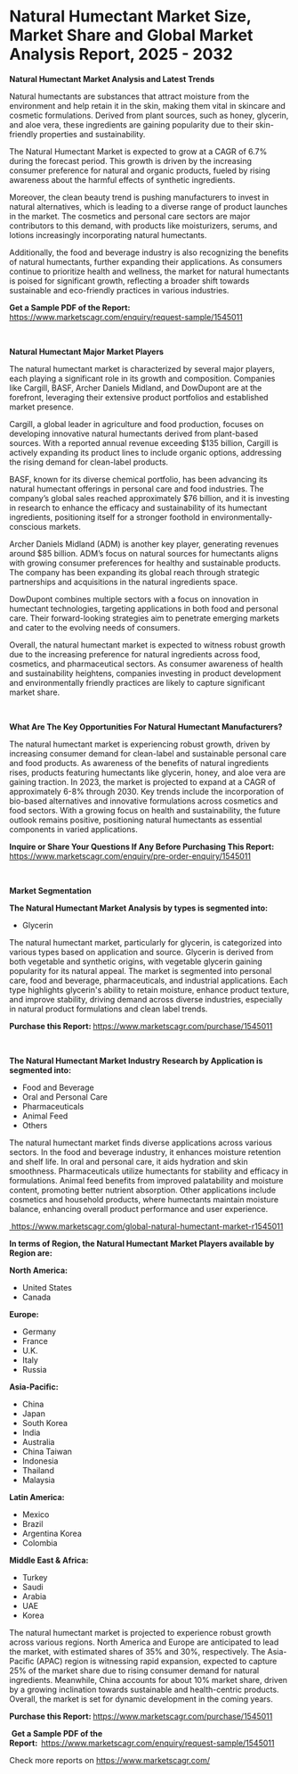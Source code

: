 <p><h1>Natural Humectant Market Size, Market Share and Global Market Analysis Report, 2025 - 2032</h1></p><p><strong>Natural Humectant Market Analysis and Latest Trends</strong></p>
<p><p>Natural humectants are substances that attract moisture from the environment and help retain it in the skin, making them vital in skincare and cosmetic formulations. Derived from plant sources, such as honey, glycerin, and aloe vera, these ingredients are gaining popularity due to their skin-friendly properties and sustainability. </p><p>The Natural Humectant Market is expected to grow at a CAGR of 6.7% during the forecast period. This growth is driven by the increasing consumer preference for natural and organic products, fueled by rising awareness about the harmful effects of synthetic ingredients. </p><p>Moreover, the clean beauty trend is pushing manufacturers to invest in natural alternatives, which is leading to a diverse range of product launches in the market. The cosmetics and personal care sectors are major contributors to this demand, with products like moisturizers, serums, and lotions increasingly incorporating natural humectants. </p><p>Additionally, the food and beverage industry is also recognizing the benefits of natural humectants, further expanding their applications. As consumers continue to prioritize health and wellness, the market for natural humectants is poised for significant growth, reflecting a broader shift towards sustainable and eco-friendly practices in various industries.</p></p>
<p><strong>Get a Sample PDF of the Report:&nbsp;</strong> <a href="https://www.marketscagr.com/enquiry/request-sample/1545011?utm_campaign=3578&utm_medium=2&utm_source=Github&utm_content=ia&utm_term=31032025&utm_id=natural-humectant">https://www.marketscagr.com/enquiry/request-sample/1545011</a></p>
<p>&nbsp;</p>
<p><strong>Natural Humectant Major Market Players</strong></p>
<p><p>The natural humectant market is characterized by several major players, each playing a significant role in its growth and composition. Companies like Cargill, BASF, Archer Daniels Midland, and DowDupont are at the forefront, leveraging their extensive product portfolios and established market presence.</p><p>Cargill, a global leader in agriculture and food production, focuses on developing innovative natural humectants derived from plant-based sources. With a reported annual revenue exceeding $135 billion, Cargill is actively expanding its product lines to include organic options, addressing the rising demand for clean-label products.</p><p>BASF, known for its diverse chemical portfolio, has been advancing its natural humectant offerings in personal care and food industries. The company’s global sales reached approximately $76 billion, and it is investing in research to enhance the efficacy and sustainability of its humectant ingredients, positioning itself for a stronger foothold in environmentally-conscious markets.</p><p>Archer Daniels Midland (ADM) is another key player, generating revenues around $85 billion. ADM’s focus on natural sources for humectants aligns with growing consumer preferences for healthy and sustainable products. The company has been expanding its global reach through strategic partnerships and acquisitions in the natural ingredients space.</p><p>DowDupont combines multiple sectors with a focus on innovation in humectant technologies, targeting applications in both food and personal care. Their forward-looking strategies aim to penetrate emerging markets and cater to the evolving needs of consumers.</p><p>Overall, the natural humectant market is expected to witness robust growth due to the increasing preference for natural ingredients across food, cosmetics, and pharmaceutical sectors. As consumer awareness of health and sustainability heightens, companies investing in product development and environmentally friendly practices are likely to capture significant market share.</p></p>
<p>&nbsp;</p>
<p><strong>What Are The Key Opportunities For Natural Humectant Manufacturers?</strong></p>
<p><p>The natural humectant market is experiencing robust growth, driven by increasing consumer demand for clean-label and sustainable personal care and food products. As awareness of the benefits of natural ingredients rises, products featuring humectants like glycerin, honey, and aloe vera are gaining traction. In 2023, the market is projected to expand at a CAGR of approximately 6-8% through 2030. Key trends include the incorporation of bio-based alternatives and innovative formulations across cosmetics and food sectors. With a growing focus on health and sustainability, the future outlook remains positive, positioning natural humectants as essential components in varied applications.</p></p>
<p><strong>Inquire or Share Your Questions If Any Before Purchasing This Report:</strong> <a href="https://www.marketscagr.com/enquiry/pre-order-enquiry/1545011?utm_campaign=3578&utm_medium=2&utm_source=Github&utm_content=ia&utm_term=31032025&utm_id=natural-humectant">https://www.marketscagr.com/enquiry/pre-order-enquiry/1545011</a></p>
<p>&nbsp;</p>
<p><strong>Market Segmentation</strong></p>
<p><strong>The Natural Humectant Market Analysis by types is segmented into:</strong></p>
<p><ul><li>Glycerin</li></ul></p>
<p><p>The natural humectant market, particularly for glycerin, is categorized into various types based on application and source. Glycerin is derived from both vegetable and synthetic origins, with vegetable glycerin gaining popularity for its natural appeal. The market is segmented into personal care, food and beverage, pharmaceuticals, and industrial applications. Each type highlights glycerin's ability to retain moisture, enhance product texture, and improve stability, driving demand across diverse industries, especially in natural product formulations and clean label trends.</p></p>
<p><strong>Purchase this Report:&nbsp;</strong><a href="https://www.marketscagr.com/purchase/1545011?utm_campaign=3578&utm_medium=2&utm_source=Github&utm_content=ia&utm_term=31032025&utm_id=natural-humectant">https://www.marketscagr.com/purchase/1545011</a></p>
<p>&nbsp;</p>
<p><strong>The Natural Humectant Market Industry Research by Application is segmented into:</strong></p>
<p><ul><li>Food and Beverage</li><li>Oral and Personal Care</li><li>Pharmaceuticals</li><li>Animal Feed</li><li>Others</li></ul></p>
<p><p>The natural humectant market finds diverse applications across various sectors. In the food and beverage industry, it enhances moisture retention and shelf life. In oral and personal care, it aids hydration and skin smoothness. Pharmaceuticals utilize humectants for stability and efficacy in formulations. Animal feed benefits from improved palatability and moisture content, promoting better nutrient absorption. Other applications include cosmetics and household products, where humectants maintain moisture balance, enhancing overall product performance and user experience.</p></p>
<p><a href="https://www.marketscagr.com/global-natural-humectant-market-r1545011?utm_campaign=3578&utm_medium=2&utm_source=Github&utm_content=ia&utm_term=31032025&utm_id=natural-humectant">&nbsp;https://www.marketscagr.com/global-natural-humectant-market-r1545011</a></p>
<p><strong>In terms of Region, the Natural Humectant Market Players available by Region are:</strong></p>
<p>
    <p> <strong> North America: </strong>
        <ul>
            <li>United States</li>
            <li>Canada</li>
        </ul>
        </p> 
    <p> <strong> Europe: </strong>
        <ul>
            <li>Germany</li>
            <li>France</li>
            <li>U.K.</li>
            <li>Italy</li>
            <li>Russia</li>
        </ul>
        </p> 
    <p> <strong> Asia-Pacific: </strong>
        <ul>
            <li>China</li>
            <li>Japan</li>
            <li>South Korea</li>
            <li>India</li>
            <li>Australia</li>
            <li>China Taiwan</li>
            <li>Indonesia</li>
            <li>Thailand</li>
            <li>Malaysia</li>
        </ul>
        </p> 
    <p> <strong> Latin America: </strong>
        <ul>
            <li>Mexico</li>
            <li>Brazil</li>
            <li>Argentina Korea</li>
            <li>Colombia</li>
        </ul>
        </p> 
    <p> <strong> Middle East & Africa: </strong>
        <ul>
            <li>Turkey</li>
            <li>Saudi</li>
            <li>Arabia</li>
            <li>UAE</li>
            <li>Korea</li>
        </ul>
    </p>
    </p>
<p><p>The natural humectant market is projected to experience robust growth across various regions. North America and Europe are anticipated to lead the market, with estimated shares of 35% and 30%, respectively. The Asia-Pacific (APAC) region is witnessing rapid expansion, expected to capture 25% of the market share due to rising consumer demand for natural ingredients. Meanwhile, China accounts for about 10% market share, driven by a growing inclination towards sustainable and health-centric products. Overall, the market is set for dynamic development in the coming years.</p></p>
<p><strong>Purchase this Report: </strong><a href="https://www.marketscagr.com/purchase/1545011?utm_campaign=3578&utm_medium=2&utm_source=Github&utm_content=ia&utm_term=31032025&utm_id=natural-humectant">https://www.marketscagr.com/purchase/1545011</a></p>
<p>&nbsp;<strong>Get a Sample PDF of the Report:&nbsp;&nbsp;</strong><a href="https://www.marketscagr.com/enquiry/request-sample/1545011?utm_campaign=3578&utm_medium=2&utm_source=Github&utm_content=ia&utm_term=31032025&utm_id=natural-humectant">https://www.marketscagr.com/enquiry/request-sample/1545011</a></p>
<p><strong></strong></p>
<p>Check more reports on <a href="https://www.marketscagr.com/?utm_campaign=3578&utm_medium=2&utm_source=Github&utm_content=ia&utm_term=31032025&utm_id=natural-humectant">https://www.marketscagr.com/</a></p>